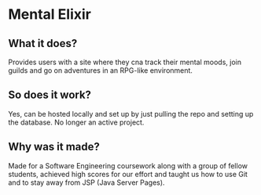# Mental Elixir

## What it does?
Provides users with a site where they cna track their mental moods, join guilds and go on adventures in an RPG-like environment.

## So does it work?
Yes, can be hosted locally and set up by just pulling the repo and setting up the database. No longer an active project.

## Why was it made?
Made for a Software Engineering coursework along with a group of fellow students, achieved high scores for our effort and taught us how to use Git and to stay away from JSP (Java Server Pages).
